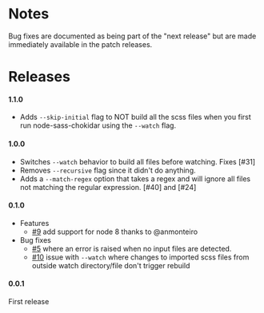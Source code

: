 # Notes

Bug fixes are documented as being part of the "next release" but are made immediately available in the patch releases.


# Releases

#### 1.1.0
  - Adds `--skip-initial` flag to NOT build all the scss files when you first run node-sass-chokidar using the `--watch` flag.

#### 1.0.0
 - Switches `--watch` behavior to build all files before watching. Fixes [#31]
 - Removes `--recursive` flag since it didn't do anything.
 - Adds a `--match-regex` option that takes a regex and will ignore all files not matching the regular expression. [#40] and [#24]

#### 0.1.0
 - Features
     - [#9](https://github.com/michaelwayman/node-sass-chokidar/issues/9) add support for node 8 thanks to @anmonteiro
 - Bug fixes
    - [#5](https://github.com/michaelwayman/node-sass-chokidar/issues/5) where an error is raised when no input files are detected.
    - [#10](https://github.com/michaelwayman/node-sass-chokidar/issues/10) issue with `--watch` where changes to imported scss files from outside watch directory/file don't trigger rebuild

#### 0.0.1
First release
